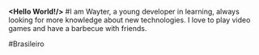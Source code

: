 <b><Hello World!/></b>
#I am Wayter, a young developer in learning, always looking for more knowledge about new technologies. I love to play video games and have a barbecue with friends.

#Brasileiro 
<!--
**wayter95/wayter95** is a ✨ _special_ ✨ repository because its `README.md` (this file) appears on your GitHub profile.

Here are some ideas to get you started:

- 🔭 I’m currently working on ...
- 🌱 I’m currently learning ...
- 👯 I’m looking to collaborate on ...
- 🤔 I’m looking for help with ...
- 💬 Ask me about ...
- 📫 How to reach me: ...
- 😄 Pronouns: ...
- ⚡ Fun fact: ...
-->
